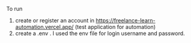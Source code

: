 To run 
  1. create or register an account in https://freelance-learn-automation.vercel.app/ (test application for automation)
  2.  create a .env . I used the env file for login username and password. 
